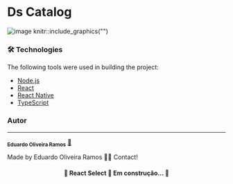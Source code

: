 # Ds Catalog
![image](../../Users/ruatu/Desktop/DsCatalog.png)
knitr::include_graphics("")
### 🛠 Technologies

The following tools were used in building the project:

- [Node.js](https://nodejs.org/en/)
- [React](https://pt-br.reactjs.org/)
- [React Native](https://reactnative.dev/)
- [TypeScript](https://www.typescriptlang.org/)

### Autor
---

<a href="https://www.linkedin.com/in/ramosedu/">
 
 <sub><b>Eduardo Oliveira Ramos</b></sub></a> <a href="https://www.linkedin.com/in/ramosedu///" title="Rocketseat">🚀</a>

Made by Eduardo Oliveira Ramos 👋🏽 Contact!

<h4 align="center"> 
	🚧  React Select 🚀 Em construção...  🚧
</h4>
